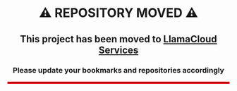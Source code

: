 <div align="center">
  <h1>⚠️ REPOSITORY MOVED ⚠️</h1>
  <h2>This project has been moved to <a href="https://github.com/run-llama/llama_cloud_services/">LlamaCloud Services</a></h2>
  <h3>Please update your bookmarks and repositories accordingly</h3>
  <hr style="border: 2px solid red;" />
</div>
